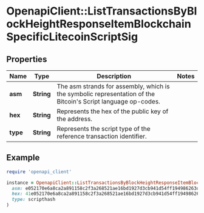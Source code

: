 # OpenapiClient::ListTransactionsByBlockHeightResponseItemBlockchainSpecificLitecoinScriptSig

## Properties

| Name | Type | Description | Notes |
| ---- | ---- | ----------- | ----- |
| **asm** | **String** | The asm strands for assembly, which is the symbolic representation of the Bitcoin&#39;s Script language op-codes. |  |
| **hex** | **String** | Represents the hex of the public key of the address. |  |
| **type** | **String** | Represents the script type of the reference transaction identifier. |  |

## Example

```ruby
require 'openapi_client'

instance = OpenapiClient::ListTransactionsByBlockHeightResponseItemBlockchainSpecificLitecoinScriptSig.new(
  asm: e052170e6a8ca2a891158c2f3a268521ae16bd1927d3cb941d54ff194986263dda8582fbc3d1a38155e366d7bea9e58501e84daf6d84f0ccb99380af36477c4f[ALL|FORKID] 027774729b977f98bb119fb1cf6fb17cc6b2d78af7acbeb6ad2b49187e8894efba,
  hex: 41e052170e6a8ca2a891158c2f3a268521ae16bd1927d3cb941d54ff194986263dda8582fbc3d1a38155e366d7bea9e58501e84daf6d84f0ccb99380af36477c4f4121027774729b977f98bb119fb1cf6fb17cc6b2d78af7acbeb6ad2b49187e8894efba,
  type: scripthash
)
```

